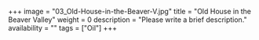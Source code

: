 +++
image = "03_Old-House-in-the-Beaver-V.jpg"
title = "Old House in the Beaver Valley"
weight = 0
description = "Please write a brief description."
availability = ""
tags = ["Oil"]
+++
